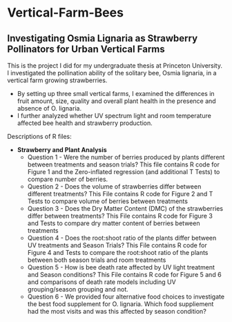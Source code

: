# Vertical-Farm-Bees

## Investigating Osmia Lignaria as Strawberry Pollinators for Urban Vertical Farms

<p align="left">
This is the project I did for my undergraduate thesis at Princeton University. I investigated the pollination ability of the solitary bee, Osmia lignaria, in a vertical farm growing strawberries. 
</p>

* By setting up three small vertical farms, I examined the differences in fruit amount, size, quality and overall plant health in the presence and absence of O. lignaria. 
* I further analyzed whether UV spectrum light and room temperature affected bee health and strawberry production. 

<p align="left">
Descriptions of R files:
</p>

* **Strawberry and Plant Analysis**
  * Question 1 - Were the number of berries produced by plants different between treatments and season trials? This file contains R code for Figure 1 and the Zero-inflated regression (and additional T Tests) to compare number of berries.
  * Question 2 - Does the volume of strawberries differ between different treatments? This File contains R code for Figure 2 and T Tests to compare volume of berries between treatments 
  * Question 3 - Does the Dry Matter Content (DMC) of the strawberries differ between treatments? This File contains R code for Figure 3 and Tests to compare dry matter content of berries between treatments 
  * Question 4 - Does the root:shoot ratio of the plants differ between UV treatments and Season Trials? This File contains R code for Figure 4 and Tests to compare the root:shoot ratio of the plants between both season trials and room treatments
  * Question 5 - How is bee death rate affected by UV light treatment and Season conditions? This File contains R code for Figure 5 and 6 and comparisons of death rate models including UV grouping/season grouping and not.
  * Question 6 - We provided four alternative food choices to investigate the best food supplement for O. lignaria. Which food suppliement had the most visits and was this affected by season condition?

